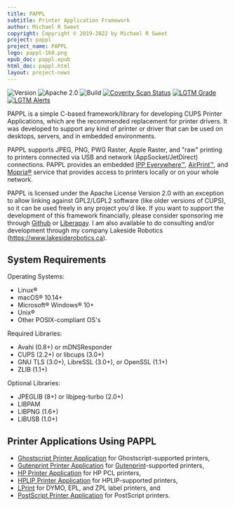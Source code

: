 ```yaml
---
title: PAPPL
subtitle: Printer Application Framework
author: Michael R Sweet
copyright: Copyright © 2019-2022 by Michael R Sweet
project: pappl
project_name: PAPPL
logo: pappl-160.png
epub_doc: pappl.epub
html_doc: pappl.html
layout: project-news
---
```


![Version](https://img.shields.io/github/v/release/michaelrsweet/pappl?include_prereleases)
![Apache 2.0](https://img.shields.io/github/license/michaelrsweet/pappl)
![Build](https://github.com/michaelrsweet/pappl/workflows/Build/badge.svg)
[![Coverity Scan Status](https://img.shields.io/coverity/scan/22385.svg)](https://scan.coverity.com/projects/michaelrsweet-pappl)
[![LGTM Grade](https://img.shields.io/lgtm/grade/cpp/github/michaelrsweet/pappl)](https://lgtm.com/projects/g/michaelrsweet/pappl/context:cpp)
[![LGTM Alerts](https://img.shields.io/lgtm/alerts/github/michaelrsweet/pappl)](https://lgtm.com/projects/g/michaelrsweet/pappl/)

PAPPL is a simple C-based framework/library for developing CUPS Printer Applications, which are the recommended replacement for printer drivers.  It was developed to support any kind of printer or driver that can be used on desktops, servers, and in embedded environments.

PAPPL supports JPEG, PNG, PWG Raster, Apple Raster, and "raw" printing to printers connected via USB and network (AppSocket/JetDirect) connections. PAPPL provides an embedded [IPP Everywhere™](https://www.pwg.org/ipp/everywhere.html), [AirPrint™](https://support.apple.com/en-us/HT201311), and [Mopria®](https://mopria.org/) service that provides access to printers locally or on your whole network.

PAPPL is licensed under the Apache License Version 2.0 with an exception to allow linking against GPL2/LGPL2 software (like older versions of CUPS), so it can be used freely in any project you'd like.  If you want to support the development of this framework financially, please consider sponsoring me through [Github](https://github.com/sponsors/michaelrsweet) or [Liberapay](https://liberapay.com/michaelrsweet).  I am also available to do consulting and/or development through my company Lakeside Robotics (<https://www.lakesiderobotics.ca>).


<div class="border bg20 px-3 py-2">
  <h2>System Requirements</h2>
  <div class="row"><div class="col-lg-4 border-end">
    <p>Operating Systems:</p>
    <ul>
      <li>Linux®</li>
      <li>macOS® 10.14+</li>
      <li>Microsoft® Windows® 10+</li>
      <li>Unix®</li>
      <li>Other POSIX-compliant OS's</li>
    </ul>
  </div><div class="col-lg-4 border-end">
    <p>Required Libraries:</p>
    <ul>
      <li>Avahi (0.8+) or mDNSResponder</li>
      <li>CUPS (2.2+) or libcups (3.0+)</li>
      <li>GNU TLS (3.0+), LibreSSL (3.0+), or OpenSSL (1.1+)</li>
      <li>ZLIB (1.1+)</li>
    </ul>
  </div><div class="col-lg-4">
    <p>Optional Libraries:</p>
    <ul>
      <li>JPEGLIB (8+) or libjpeg-turbo (2.0+)</li>
      <li>LIBPAM</li>
      <li>LIBPNG (1.6+)</li>
      <li>LIBUSB (1.0+)</li>
    </ul>
  </div></div>
</div>
<div class="border bg20 px-3 py-2 mt-4">
  <h2>Printer Applications Using PAPPL</h2>
  <ul>
    <li><a href="https://github.com/OpenPrinting/ghostscript-printer-app" target="_blank">Ghostscript Printer Application</a> for Ghostscript-supported printers,</li>
    <li><a href="https://github.com/OpenPrinting/gutenprint-printer-app" target="_blank">Gutenprint Printer Application</a> for <a href="http://gutenprint.sf.net/" target="_blank">Gutenprint</a>-supported printers,</li>
    <li><a href="https://github.com/michaelrsweet/hp-printer-app" target="_blank">HP Printer Application</a> for HP PCL printers,</li>
    <li><a href="https://github.com/OpenPrinting/hplip-printer-app" target="_blank">HPLIP Printer Application</a> for HPLIP-supported printers,</li>
    <li><a href="https://github.com/michaelrsweet/lprint" target="_blank">LPrint</a> for DYMO, EPL, and ZPL label printers, and</li>
    <li><a href="https://github.com/openprinting/ps-printer-app" target="_blank">PostScript Printer Application</a> for PostScript printers.</li>
  </ul>
</div>
